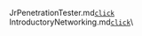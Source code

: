JrPenetrationTester.md[`click`](JrPenetrationTester.md)\
IntroductoryNetworking.md[`click`](IntroductoryNetworking.md)\
